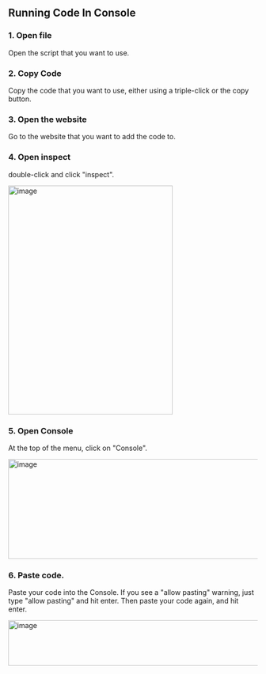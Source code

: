 ## Running Code In Console
### 1. Open file
Open the script that you want to use.
### 2. Copy Code
Copy the code that you want to use, either using a triple-click or the copy button.
### 3. Open the website
Go to the website that you want to add the code to.
### 4. Open inspect
double-click and click "inspect".

<img width="332" height="463" alt="image" src="https://github.com/user-attachments/assets/ceb1ca9a-3571-4773-b739-13c7d81941f3" />

### 5. Open Console
At the top of the menu, click on "Console".

<img width="554" height="202" alt="image" src="https://github.com/user-attachments/assets/11e1c515-083c-41ca-bdae-d9409171137d" />

### 6. Paste code.
Paste your code into the Console. If you see a "allow pasting" warning, just type "allow pasting" and hit enter. Then paste your code again, and hit enter.

<img width="552" height="92" alt="image" src="https://github.com/user-attachments/assets/b2e54259-2fd4-4832-87bd-4440f0348623" />


